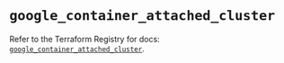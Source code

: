 # `google_container_attached_cluster`

Refer to the Terraform Registry for docs: [`google_container_attached_cluster`](https://registry.terraform.io/providers/hashicorp/google/6.23.0/docs/resources/container_attached_cluster).
